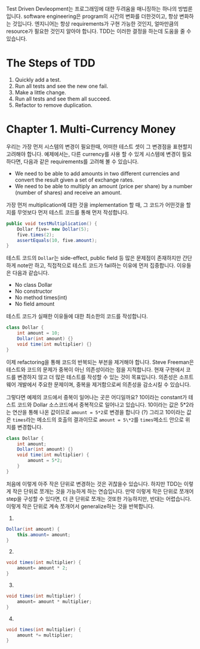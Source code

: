 Test Driven Devleopment는 프로그래밍에 대한 두려움을 매니징하는 하나의 방법론입니다.
software engineering은 program의 시간의 변화를 더한것이고, 항상 변화하는 것입니다.
엔지니어는 항상 requirements가 구현 가능한 것인지, 얼마만큼의 resource가 필요한 것인지 알아야 합니다.
TDD는 이러한 결정을 하는데 도움을 줄 수 있습니다.

# The Steps of TDD

1. Quickly add a test.
2. Run all tests and see the new one fail.
3. Make a little change.
4. Run all tests and see them all succeed.
5. Refactor to remove duplication.

# Chapter 1. Multi-Currency Money

우리는 가장 먼저 시스템의 변경이 필요한때, 어떠한 테스트 셋이 그 변경점을 표현할지 고려해야 합니다.
예제에서는, 다른 currency를 사용 할 수 있게 시스템에 변경이 필요하다면, 다음과 같은 requirements를 고려해 볼 수 있습니다.

- We need to be able to add amounts in two different currencies and convert the result given a
  set of exchange rates.
- We need to be able to multiply an amount (price per share) by a number (number of shares)
  and receive an amount.

가장 먼저 multiplication에 대한 것을 implementation 할 때, 그 코드가 어떤것을 할지를 무엇보다 먼저 테스트 코드를 통해 먼저 작성합니다.

```Java
public void testMultiplication() {
    Dollar five= new Dollar(5);
    five.times(2);
    assertEquals(10, five.amount);
}
```

테스트 코드의 `Dollar`는 side-effect, public field 등 많은 문제점이 존재하지만 간단하게 note만 하고, 직접적으로 테스트 코드가 fail하는 이유에 먼저 집중합니다. 이유들은 다음과 같습니다.

- No class Dollar
- No constructor
- No method times(int)
- No field amount

테스트 코드가 실패한 이유들에 대한 최소한의 코드를 작성합니다.

```Java
class Dollar {
    int amount = 10;
    Dollar(int amount) {}
    void time(int multiplier) {}
}
```

이제 refactoring을 통해 코드의 반복되는 부븐을 제거해야 합니다. Steve Freeman은 테스트와 코드의 문제가 중복이 아닌 의존성이라는 점을 지적합니다. 현재 구현에서 코드를 변경하지 않고 더 많은 테스트를 작성할 수 있는 것이 목표입니다. 의존성은 소프트웨어 개발에서 주요한 문제이며, 중복을 제거함으로써 의존성을 감소시킬 수 있습니다.

그렇다면 예제의 코드에서 중복이 일어나는 곳은 어디일까요?
10이라는 constant가 테스트 코드와 Dollar 소스코드에서 중복적으로 일어나고 있습니다.
10이라는 값은 5*2라는 연산을 통해 나온 값이므로 `amount = 5*2`로 변경을 합니다 (?)
그리고 10이라는 값은 `times`라는 메소드의 호출의 결과이므로 `amount = 5\*2`를 `times`메소드 안으로 위치를 변경합니다.

```Java
class Dollar {
    int amount;
    Dollar(int amount) {}
    void time(int multiplier) {
        amount = 5*2;
    }
}
```

처음에 이렇게 아주 작은 단위로 변경하는 것은 귀찮을수 있습니다. 하지만 TDD는 이렇게 작은 단위로 쪼개는 것을 가능하게 하는 연습입니다. 만약 이렇게 작은 단위로 쪼개어 step을 구성할 수 있다면, 더 큰 단위로 쪼개는 것또한 가능하지만, 반대는 어렵습니다.
이렇게 작은 단위로 계속 쪼개어서 generalize하는 것을 반복합니다.

1.

```java
Dollar(int amount) {
    this.amount= amount;
}
```

2.

```Java
void times(int multiplier) {
    amount= amount * 2;
}
```

3.

```Java
void times(int multiplier) {
    amount= amount * multiplier;
}
```

4.

```Java
void times(int multiplier) {
    amount *= multiplier;
}
```
